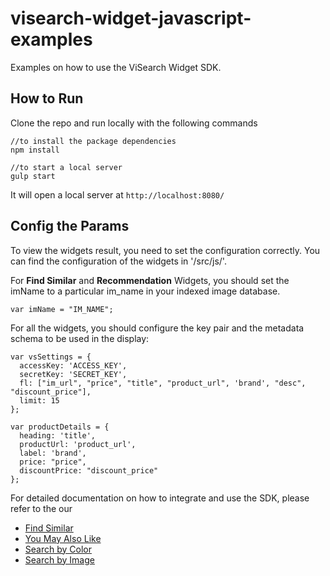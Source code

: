 # visearch-widget-javascript-examples

Examples on how to use the ViSearch Widget SDK.

## How to Run
Clone the repo and run locally with the following commands

```
//to install the package dependencies
npm install

//to start a local server
gulp start
```

It will open a local server at ```http://localhost:8080/```

## Config the Params

To view the widgets result, you need to set the configuration correctly. You can find the configuration of the widgets in '/src/js/'.

For **Find Similar** and **Recommendation** Widgets, you should set the imName to a particular im_name in your indexed image database.

```
var imName = "IM_NAME";
```

For all the widgets, you should configure the key pair and the metadata schema to be used in the display:

```
var vsSettings = {
  accessKey: 'ACCESS_KEY',
  secretKey: 'SECRET_KEY',
  fl: ["im_url", "price", "title", "product_url", 'brand', "desc", "discount_price"],
  limit: 15
};

var productDetails = {
  heading: 'title',
  productUrl: 'product_url',
  label: 'brand',
  price: "price",
  discountPrice: "discount_price"
};
```

For detailed documentation on how to integrate and use the SDK, please refer to the our

- [Find Similar](http://developers.visenze.com/solutions/findsimilar/)
- [You May Also Like](http://developers.visenze.com/solutions/recommendation/)
- [Search by Color](http://developers.visenze.com/solutions/uploadsearch/)
- [Search by Image](http://developers.visenze.com/solutions/colorsearch/)

